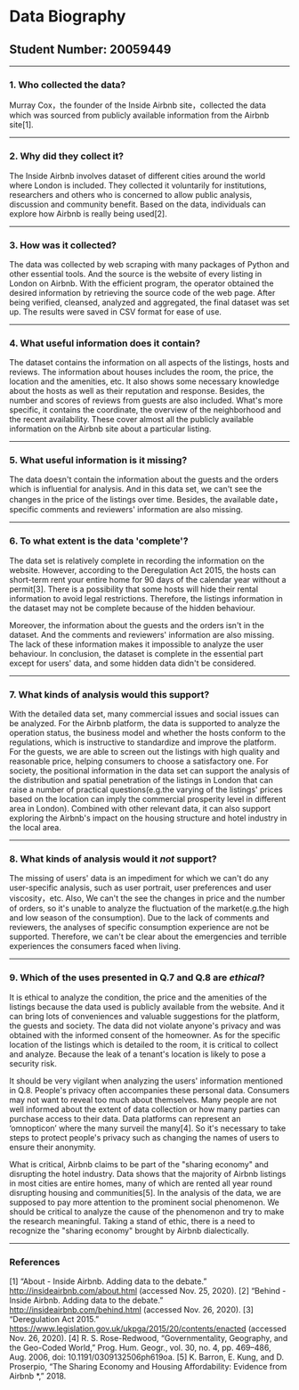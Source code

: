 # Data Biography

## Student Number: 20059449

---

### 1. Who collected the data?

Murray Cox，the founder of the Inside Airbnb site，collected the data which was sourced from publicly available information from the Airbnb site[1].

---

### 2. Why did they collect it?

The Inside Airbnb involves dataset of different cities around the world where London is included. They collected it voluntarily for institutions, researchers and others who is concerned to allow public analysis, discussion and community benefit. Based on the data, individuals can explore how Airbnb is really being used[2].

---

### 3. How was it collected?

The data was collected by web scraping with many packages of Python and other essential tools. And the source is the website of every listing in London on Airbnb. With the efficient program, the operator obtained the desired information by retrieving the source code of the web page. After being verified, cleansed, analyzed and aggregated, the final dataset was set up. The results were saved in CSV format for ease of use.

---

### 4. What useful information does it contain?

The dataset contains the information on all aspects of the listings, hosts and reviews. The information about houses includes the room, the price, the location and the amenities, etc. It also shows some necessary knowledge about the hosts as well as their reputation and response. Besides, the number and scores of reviews from guests are also included. What's more specific, it contains the coordinate, the overview of the neighborhood and the recent availability. These cover almost all the publicly available information on the Airbnb site about a particular listing.

---

### 5. What useful information is it missing?

The data doesn't contain the information about the guests and the orders which is influential for analysis. And in this data set, we can't see the changes in the price of the listings over time. Besides, the available date，specific comments and reviewers' information are also missing.

---

### 6. To what extent is the data 'complete'?

The data set is relatively complete in recording the information on the website. However, according to the Deregulation Act 2015, the hosts can short-term rent your entire home for 90 days of the calendar year without a permit[3]. There is a possibility that some hosts will hide their rental information to avoid legal restrictions. Therefore, the listings information in the dataset may not be complete because of the hidden behaviour. 

Moreover, the information about the guests and the orders isn't in the dataset. And the comments and reviewers' information are also missing. The lack of these information makes it impossible to analyze the user behaviour. In conclusion, the dataset is complete in the essential part except for users' data, and some hidden data didn't be considered.

---

### 7. What kinds of analysis would this support?

With the detailed data set, many commercial issues and social issues can be analyzed. For the Airbnb platform, the data is supported to analyze the operation status, the business model and whether the hosts conform to the regulations, which is instructive to standardize and improve the platform. For the guests, we are able to screen out the listings with high quality and reasonable price, helping consumers to choose a satisfactory one. For society, the positional information in the data set can support the analysis of the distribution and spatial penetration of the listings in London that can raise a number of practical questions(e.g.the varying of the listings' prices based on the location can imply the commercial prosperity level in different area in London). Combined with other relevant data, it can also support exploring the Airbnb's impact on the housing structure and hotel industry in the local area. 

---

### 8. What kinds of analysis would it _not_ support?

The missing of users' data is an impediment for which we can't do any user-specific analysis, such as user portrait, user preferences and user viscosity，etc. Also, We can't the see the changes in price and the number of orders, so it's unable to analyze the fluctuation of the market(e.g.the high and low season of the consumption). Due to the lack of comments and reviewers, the analyses of specific consumption experience are not be supported. Therefore, we can't be clear about the emergencies and terrible experiences the consumers faced when living.

---

### 9. Which of the uses presented in Q.7 and Q.8 are _ethical_?

It is ethical to analyze the condition, the price and the amenities of the listings because the data used is publicly available from the website. And it can bring lots of conveniences and valuable suggestions for the platform, the guests and society. The data did not violate anyone's privacy and was obtained with the informed consent of the homeowner. As for the specific location of the listings which is detailed to the room, it is critical to collect and analyze. Because the leak of a tenant's location is likely to pose a security risk. 

It should be very vigilant when analyzing the users' information mentioned in Q.8. People's privacy often accompanies these personal data. Consumers may not want to reveal too much about themselves. Many people are not well informed about the extent of data collection or how many parties can purchase access to their data. Data platforms can represent an ‘omnopticon’ where the many surveil the many[4]. So it's necessary to take steps to protect people's privacy such as changing the names of users to ensure their anonymity.

What is critical, Airbnb claims to be part of the "sharing economy" and disrupting the hotel industry. Data shows that the majority of Airbnb listings in most cities are entire homes, many of which are rented all year round disrupting housing and communities[5]. In the analysis of the data, we are supposed to pay more attention to the prominent social phenomenon. We should be critical to analyze the cause of the phenomenon and try to make the research meaningful. Taking a stand of ethic,  there is a need to recognize the "sharing economy" brought by Airbnb dialectically.

---

### References

[1]	    “About - Inside Airbnb. Adding data to the debate.” http://insideairbnb.com/about.html (accessed Nov. 25, 2020).
[2]     “Behind - Inside Airbnb. Adding data to the debate.” http://insideairbnb.com/behind.html (accessed Nov. 26, 2020).
[3]	    “Deregulation Act 2015.” https://www.legislation.gov.uk/ukpga/2015/20/contents/enacted (accessed Nov. 26, 2020).
[4] 	R. S. Rose-Redwood, “Governmentality, Geography, and the Geo-Coded World,” Prog. Hum. Geogr., vol. 30, no. 4, pp.            469–486, Aug. 2006, doi: 10.1191/0309132506ph619oa.
[5]	    K. Barron, E. Kung, and D. Proserpio, “The Sharing Economy and Housing Affordability: Evidence from Airbnb *,” 2018.






 
